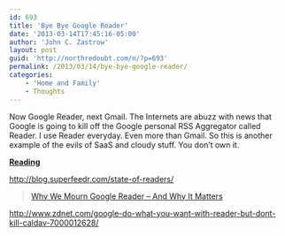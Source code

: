 ```yaml
---
id: 693
title: 'Bye Bye Google Reader'
date: '2013-03-14T17:45:16-05:00'
author: 'John C. Zastrow'
layout: post
guid: 'http://northredoubt.com/n/?p=693'
permalink: /2013/03/14/bye-bye-google-reader/
categories:
    - 'Home and Family'
    - Thoughts
---
```


Now Google Reader, next Gmail. The Internets are abuzz with news that Google is going to kill off the Google personal RSS Aggregator called Reader. I use Reader everyday. Even more than Gmail. So this is another example of the evils of SaaS and cloudy stuff. You don’t own it.

<span style="text-decoration: underline;">**Reading**</span>

http://blog.superfeedr.com/state-of-readers/

> [Why We Mourn Google Reader – And Why It Matters](https://readwrite.com/2013/03/14/why-we-mourn-google-reader-and-why-it-matters/)

<iframe class="wp-embedded-content" data-secret="rQhYO7mfql" frameborder="0" height="338" marginheight="0" marginwidth="0" sandbox="allow-scripts" scrolling="no" security="restricted" src="https://readwrite.com/2013/03/14/why-we-mourn-google-reader-and-why-it-matters/embed/#?secret=rQhYO7mfql" style="position: absolute; clip: rect(1px, 1px, 1px, 1px);" title="“Why We Mourn Google Reader – And Why It Matters” — ReadWrite" width="600"></iframe>

http://www.zdnet.com/google-do-what-you-want-with-reader-but-dont-kill-caldav-7000012628/